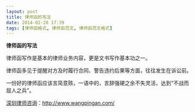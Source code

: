 ```yaml
---
layout: post
title: 律师函的写法
date: 2014-02-28 17:39
tags: [律师函格式, 律师函范文, 律师函范文格式]
---
```

<strong>律师函的写法</strong>

律师函写作是基本的律师业务内容，更是文书写作基本功之一。

律师函多见于提醒对方及时履行合同、警告违约后果等方面，往往发生在诉讼前。

一份好的律师函应该言简意赅，一语中的，言辞强硬之余不失灵活，达到“不战而屈人之兵”。

<a href="http://www.wangpingan.com/">深圳律师咨询</a>：<a href="http://www.wangpingan.com/">http://www.wangpingan.com/</a>

